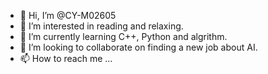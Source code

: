 - 👋 Hi, I’m @CY-M02605
- 👀 I’m interested in reading and relaxing.
- 🌱 I’m currently learning C++, Python and algrithm.
- 💞️ I’m looking to collaborate on finding a new job about AI.
- 📫 How to reach me ...

<!---
CY-M02605/CY-M02605 is a ✨ special ✨ repository because its `README.md` (this file) appears on your GitHub profile.
You can click the Preview link to take a look at your changes.
--->
